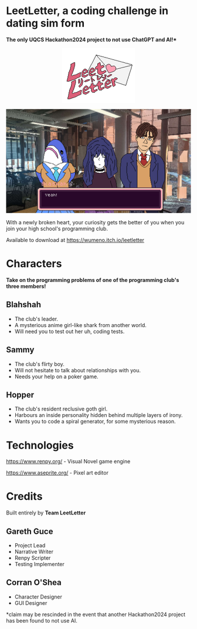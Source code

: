 # LeetLetter, a coding challenge in dating sim form
**The only UQCS Hackathon2024 project to not use ChatGPT and AI!\***
<p align="center">
<img src="game/images/logo.png" width="200" height="150">
</p>



![Threezer](screenshots/screenshot0002.png)

With a newly broken heart, your curiosity gets the better of you when you join 
your high school's programming club.

Available to download at https://wumeno.itch.io/leetletter 

# Characters

**Take on the programming problems of one of the programming club's three members!**

## Blahshah
- The club's leader.
- A mysterious anime girl-like shark from another world.
- Will need you to test out her uh, coding tests.

## Sammy
- The club's flirty boy.
- Will not hesitate to talk about relationships with you.
- Needs your help on a poker game.

## Hopper
- The club's resident reclusive goth girl.
- Harbours an inside personality hidden behind multiple layers of irony.
- Wants you to code a spiral generator, for some mysterious reason.

# Technologies
https://www.renpy.org/ - Visual Novel game engine

https://www.aseprite.org/ - Pixel art editor

# Credits
Built entirely by **Team LeetLetter**

## Gareth Guce
- Project Lead
- Narrative Writer
- Renpy Scripter
- Testing Implementer

## Corran O'Shea
- Character Designer
- GUI Designer

*claim may be rescinded in the event that another Hackathon2024 project has
been found to not use AI.
